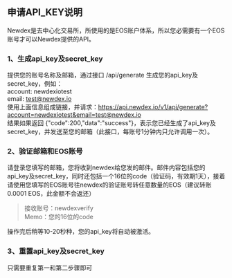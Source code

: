 ## 申请API_KEY说明

Newdex是去中心化交易所，所使用的是EOS账户体系，所以您必需要有一个EOS账号才可以Newdex提供的API。

### 1、生成api_key及secret_key

提供您的账号名称及邮箱，通过接口 /api/generate 生成您的api_key及secret_key，例如：  
account: newdexiotest  
email: test@newdex.io  
使用上面信息组成链接，并请求：https://api.newdex.io/v1/api/generate?account=newdexiotest&email=test@newdex.io  
结果如果返回  {"code":200,"data":"success"}，表示您已经生成了api_key及secret_key，并发送至您的邮箱（此接口，每账号1分钟内只允许调用一次）。

### 2、验证邮箱和EOS账号
请登录您填写的邮箱，您将收到newdex给您发的邮件。邮件内容包括您的api_key及secret_key，同时还包括一个16位的code（验证码，有效期1天），接着请使用您填写的EOS账号往newdex的验证账号转任意数量的EOS（建议转账0.0001 EOS，此金额不会返还）  

> 接收账号：newdexverify  
> Memo：您的16位的code  

操作完后稍等10-20秒种，您的api_key将自动被激活。

### 3、重置api_key及secret_key
只需要重复第一和第二步骤即可
